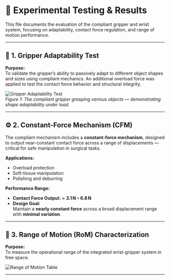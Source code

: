 # 🧪 Experimental Testing & Results

This file documents the evaluation of the compliant gripper and wrist system, focusing on adaptability, contact force regulation, and range of motion performance.

---

## 📌 1. Gripper Adaptability Test

**Purpose:**  
To validate the gripper’s ability to passively adapt to different object shapes and sizes using compliant mechanics. An additional overload force was applied to test the contact force behavior and structural integrity.

![Gripper Adaptability Test](./images/gripper_adaptability_test.jpg)  
*Figure 1: The compliant gripper grasping various objects — demonstrating shape adaptability under load.*

---

## ⚙️ 2. Constant-Force Mechanism (CFM)

The compliant mechanism includes a **constant-force mechanism**, designed to output near-constant contact force across a range of displacements — critical for safe manipulation in surgical tasks.

**Applications:**  
- Overload protection  
- Soft-tissue manipulation  
- Polishing and deburring

**Performance Range:**

- **Contact Force Output:** ≈ **3.1 N – 6.8 N**
- **Design Goal:**  
  Maintain a **nearly constant force** across a broad displacement range with **minimal variation**.

---

## 📐 3. Range of Motion (RoM) Characterization

**Purpose:**  
To measure the operational range of the integrated wrist-gripper system in free space.

![Range of Motion Table](./images/range_of_motion_table.jpg)  




---

